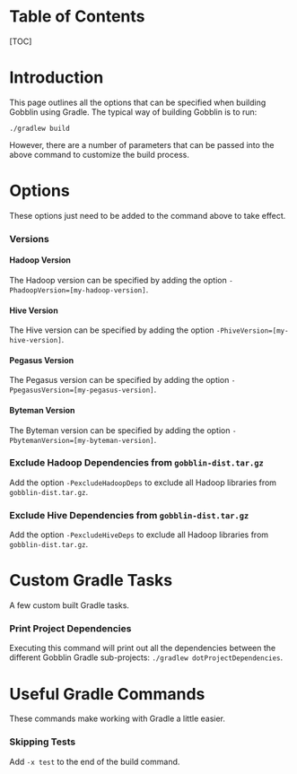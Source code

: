# Table of Contents

[TOC]

# Introduction

This page outlines all the options that can be specified when building Gobblin using Gradle. The typical way of building Gobblin is to run:
```
./gradlew build
```
However, there are a number of parameters that can be passed into the above command to customize the build process.

# Options

These options just need to be added to the command above to take effect.

### Versions

#### Hadoop Version

The Hadoop version can be specified by adding the option `-PhadoopVersion=[my-hadoop-version]`. 

#### Hive Version

The Hive version can be specified by adding the option `-PhiveVersion=[my-hive-version]`.

#### Pegasus Version

The Pegasus version can be specified by adding the option `-PpegasusVersion=[my-pegasus-version]`.

#### Byteman Version

The Byteman version can be specified by adding the option `-PbytemanVersion=[my-byteman-version]`.

### Exclude Hadoop Dependencies from `gobblin-dist.tar.gz`

Add the option `-PexcludeHadoopDeps` to exclude all Hadoop libraries from `gobblin-dist.tar.gz`.

### Exclude Hive Dependencies from `gobblin-dist.tar.gz`

Add the option `-PexcludeHiveDeps` to exclude all Hadoop libraries from `gobblin-dist.tar.gz`.

# Custom Gradle Tasks

A few custom built Gradle tasks.

### Print Project Dependencies

Executing this command will print out all the dependencies between the different Gobblin Gradle sub-projects: `./gradlew dotProjectDependencies`.

# Useful Gradle Commands

These commands make working with Gradle a little easier.

### Skipping Tests

Add `-x test` to the end of the build command.
